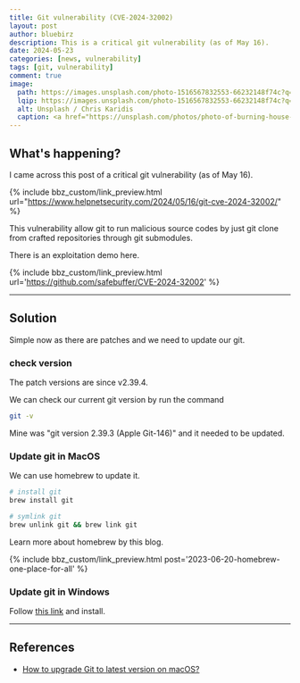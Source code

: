 ```yaml
---
title: Git vulnerability (CVE-2024-32002)
layout: post
author: bluebirz
description: This is a critical git vulnerability (as of May 16).
date: 2024-05-23
categories: [news, vulnerability]
tags: [git, vulnerability]
comment: true
image:
  path: https://images.unsplash.com/photo-1516567832553-66232148f74c?q=80&w=1932&auto=format&fit=crop&ixlib=rb-4.0.3&ixid=M3wxMjA3fDB8MHxwaG90by1wYWdlfHx8fGVufDB8fHx8fA%3D%3D
  lqip: https://images.unsplash.com/photo-1516567832553-66232148f74c?q=10&w=490&auto=format&fit=crop&ixlib=rb-4.0.3&ixid=M3wxMjA3fDB8MHxwaG90by1wYWdlfHx8fGVufDB8fHx8fA%3D%3D
  alt: Unsplash / Chris Karidis
  caption: <a href="https://unsplash.com/photos/photo-of-burning-house-near-trees-3GWLv30smng">Unsplash / Chris Karidis</a>
---
```


## What's happening?

I came across this post of a critical git vulnerability (as of May 16).

{% include bbz_custom/link_preview.html url="<https://www.helpnetsecurity.com/2024/05/16/git-cve-2024-32002/>" %}

This vulnerability allow git to run malicious source codes by just git clone from crafted repositories through git submodules.

There is an exploitation demo here.

{% include bbz_custom/link_preview.html url='<https://github.com/safebuffer/CVE-2024-32002>' %}

---

## Solution

Simple now as there are patches and we need to update our git.

### check version

The patch versions are since v2.39.4.

We can check our current git version by run the command

```sh
git -v
```

Mine was "git version 2.39.3 (Apple Git-146)" and it needed to be updated.

### Update git in MacOS

We can use homebrew to update it.

```sh
# install git
brew install git

# symlink git 
brew unlink git && brew link git
```

Learn more about homebrew by this blog.

{% include bbz_custom/link_preview.html post='2023-06-20-homebrew-one-place-for-all' %}

### Update git in Windows

Follow [this link](https://git-scm.com/download/win) and install.

---

## References

- [How to upgrade Git to latest version on macOS?](https://stackoverflow.com/questions/8957862/how-to-upgrade-git-to-latest-version-on-macos)
